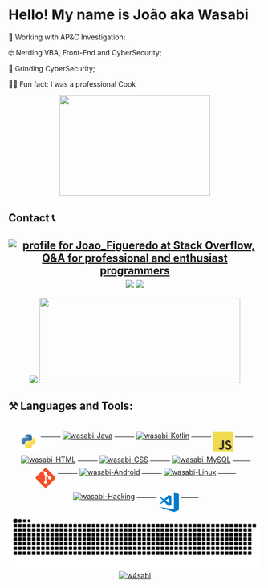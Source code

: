 <h1> Hello! My name is João aka Wasabi </h1>

<div align="center">
    <div align ="left">
        <p>💼 Working with AP&C Investigation;</p>
        <p>🤓 Nerding VBA, Front-End and CyberSecurity;</p>
        <p>💪 Grinding CyberSecurity;</p>
        <p>👨‍🍳 Fun fact: I was a professional Cook</p>
    </div>
    <img src ="https://64.media.tumblr.com/59d3d5c336e8106d9ebf7dd607207e7e/tumblr_mio9kdiQkO1rqrg67o1_500.gif" width="300" height="200" />
</div>

## Contact 📞

<h2 align="center">
    <div style="display inline-block">
        <a href="https://stackoverflow.com/users/15944321/joao-figueredo"><img src="https://stackoverflow.com/users/flair/15944321.png?theme=dark" width="208" height="58" alt="profile for Joao_Figueredo at Stack Overflow, Q&amp;A for professional and enthusiast programmers" title="profile for Joao_Figueredo at Stack Overflow, Q&amp;A for professional and enthusiast programmers"></a>
  </div>
    <div align="center">
        <a href="mailto:jp.figueredo8@gmail.com"><img align="center" height="30em" src="https://img.shields.io/badge/Gmail-D14836?style=for-the-badge&logo=gmail&logoColor=green"/></a>
        <a href="https://www.linkedin.com/in/joao-figueredo/"><img align="center" height="30em" src="https://img.shields.io/badge/LinkedIn-0077B5?style=for-the-badge&logo=linkedin&logoColor=green"/></a>
    </div>
</h2>


<div align="center">
    <img height="170em" src="https://github-readme-stats.vercel.app/api?username=w4sabi&count_private=true&show_icons=true&theme=chartreuse-dark"/>
    <img height="170em" width="400em" src="https://github-readme-stats.vercel.app/api/top-langs/?username=w4sabi&layout=compact&langs_count=16&theme=chartreuse-dark"/>
</div>

## ⚒️ Languages and Tools:
<div style="display: inline_block" align="center"><br>
        <a href="https://github.com/w4sabi">    
            <img alt="wasabi-Python" src="https://raw.githubusercontent.com/github/explore/80688e429a7d4ef2fca1e82350fe8e3517d3494d/topics/python/python.png" height="40" style="vertical-align:top; margin:4px"/>
            &nbsp;&nbsp;&nbsp;&nbsp;&nbsp;&nbsp;&nbsp;&nbsp;
            <img alt="wasabi-Java" src="https://cdn.jsdelivr.net/gh/devicons/devicon/icons/java/java-original-wordmark.svg" height="40" style="vertical-align:top; margin:4px"/>
            &nbsp;&nbsp;&nbsp;&nbsp;&nbsp;&nbsp;&nbsp;&nbsp;
            <img alt="wasabi-Kotlin" src="https://cdn.jsdelivr.net/gh/devicons/devicon/icons/kotlin/kotlin-original.svg" height="40" style="vertical-align:top; margin:4px"/>
            &nbsp;&nbsp;&nbsp;&nbsp;&nbsp;&nbsp;&nbsp;&nbsp;
            <img alt="wasabi-Javascript" src="https://raw.githubusercontent.com/github/explore/80688e429a7d4ef2fca1e82350fe8e3517d3494d/topics/javascript/javascript.png" height="40" style="vertical-align:top; margin:4px"/>
            &nbsp;&nbsp;&nbsp;&nbsp;&nbsp;&nbsp;&nbsp;&nbsp;
            <img alt="wasabi-HTML" src="https://cdn.jsdelivr.net/gh/devicons/devicon/icons/html5/html5-original.svg" height="40" style="vertical-align:top; margin:4px"/>
            &nbsp;&nbsp;&nbsp;&nbsp;&nbsp;&nbsp;&nbsp;&nbsp;
            <img alt="wasabi-CSS" src="https://cdn.jsdelivr.net/gh/devicons/devicon/icons/css3/css3-original.svg" height="40" style="vertical-align:top; margin:4px"/>
            &nbsp;&nbsp;&nbsp;&nbsp;&nbsp;&nbsp;&nbsp;&nbsp;
            <img alt="wasabi-MySQL" src="https://cdn.jsdelivr.net/gh/devicons/devicon/icons/mysql/mysql-original.svg" height="40" style="vertical-align:top; margin:4px"/>
            &nbsp;&nbsp;&nbsp;&nbsp;&nbsp;&nbsp;&nbsp;&nbsp;
            <img alt="wasabi-Git" src="https://raw.githubusercontent.com/devicons/devicon/master/icons/git/git-original.svg" height="40" style="vertical-align:top; margin:4px"/>
            &nbsp;&nbsp;&nbsp;&nbsp;&nbsp;&nbsp;&nbsp;&nbsp;
            <img alt="wasabi-Android" src="https://cdn.jsdelivr.net/gh/devicons/devicon/icons/android/android-original.svg" height="40" style="vertical-align:top; margin:4px"/>
            &nbsp;&nbsp;&nbsp;&nbsp;&nbsp;&nbsp;&nbsp;&nbsp;
            <img alt="wasabi-Linux" src="https://cdn.jsdelivr.net/gh/devicons/devicon/icons/linux/linux-original.svg" height="40" style="vertical-align:top; margin:4px"/>
            &nbsp;&nbsp;&nbsp;&nbsp;&nbsp;&nbsp;&nbsp;&nbsp;
            <img alt="wasabi-Hacking" src="https://img.icons8.com/ios/50/000000/hacker.png" height="40" style="vertical-align:top; margin:4px"/>
            &nbsp;&nbsp;&nbsp;&nbsp;&nbsp;&nbsp;&nbsp;&nbsp;
            <img alt="wasabi-VS-Code" src="https://raw.githubusercontent.com/github/explore/80688e429a7d4ef2fca1e82350fe8e3517d3494d/topics/visual-studio-code/visual-studio-code.png" height="40" style="vertical-align:top; margin:4px">
            &nbsp;&nbsp;&nbsp;&nbsp;&nbsp;&nbsp;&nbsp;&nbsp;
        <img src="https://github.com/w4sabi/w4sabi/blob/output/github-contribution-grid-snake.svg"/> 
        <a href="https://github.com/w4sabi"><img align="center" height="30em" src="https://profile-counter.glitch.me/w4sabi/count.svg" alt="w4sabi" /></a>
    </a>
</div>


